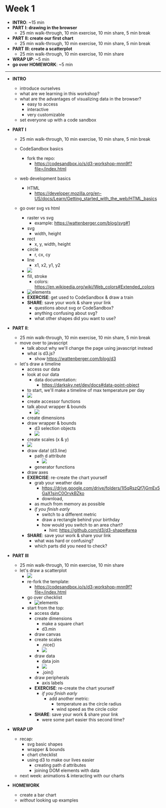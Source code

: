 # Week 1

- **INTRO**: ~15 min
- **PART I: drawing in the browser**
  - 25 min walk-through, 10 min exercise, 10 min share, 5 min break
- **PART II: create our first chart**
  - 25 min walk-through, 10 min exercise, 10 min share, 5 min break
- **PART III: create a scatterplot**
  - 25 min walk-through, 10 min exercise, 10 min share
- **WRAP UP**: ~5 min
- **go over HOMEWORK**: ~5 min

---

- **INTRO**
  - introduce ourselves
  - what are we learning in this workshop?
  - what are the advantages of visualizing data in the browser?
    - easy to access
    - interactive
    - very customizable
  - set everyone up with a code sandbox

- **PART I**
  - 25 min walk-through, 10 min exercise, 10 min share, 5 min break
  - CodeSandbox basics
    - fork the repo:
      - https://codesandbox.io/s/d3-workshop-mnn9f?file=/index.html

  - web development basics
    - HTML
      - https://developer.mozilla.org/en-US/docs/Learn/Getting_started_with_the_web/HTML_basics
  - go over svg vs html
    - raster vs svg
      - example: https://wattenberger.com/blog/svg#1
    - svg
      - width, height
    - rect
      - x, y, width, height
    - circle
      - r, cx, cy
    - line
      - x1, x2, y1, y2
    - ![](./../images/basic-shapes.png)
    - fill, stroke
      - colors: https://en.wikipedia.org/wiki/Web_colors#Extended_colors
    - ![elements](./../images/svg-elements.png)
    - **EXERCISE**: get used to CodeSandbox & draw a train
    - **SHARE**: save your work & share your link
      - questions about svg or CodeSandbox?
      - anything confusing about svg?
      - what other shapes did you want to use?

- **PART II**:
  - 25 min walk-through, 10 min exercise, 10 min share, 5 min break
  - move over to javascript
    - talk about why we'll change the page using javascript instead
    - what is d3.js?
      - show https://wattenberger.com/blog/d3
  - let's draw a timeline
    - access our data
    - look at our data
      - data documentation:
        - https://darksky.net/dev/docs#data-point-object
    - to start, we'll make a timeline of max temperature per day
    - ![](../images/line-finished.png)
    - create accessor functions
    - talk about wrapper & bounds
      - ![](../images/wrapper-bounds.png)
    - create dimensions
    - draw wrapper & bounds
      - d3 selection objects
      - ![](../images/svg-elements.png)
    - create scales (x & y)
    - ![](../images/scale-temp-px.png)
    - draw data! (d3.line)
      - path d attribute
        - ![](http://pythonturtle.org/images/screenshot.gif)
      - generator functions
    - draw axes
    - **EXERCISE**: re-create the chart yourself
      - grab your weather data
        - https://drive.google.com/drive/folders/1I5qRszQf7jGmEx5GaX1sinC0OrvkBZko
        - download,
      - as much from memory as possible
      - *if you finish early*
        - switch to a different metric
        - draw a rectangle behind your birthday
        - how would you switch to an area chart?
          - hint: https://github.com/d3/d3-shape#area
    - **SHARE**: save your work & share your link
      - what was hard or confusing?
      - which parts did you need to check?

- **PART III**
  - 25 min walk-through, 10 min exercise, 10 min share
  - let's draw a scatterplot
      - ![](./../images/scatterplot-finished.png)
    - re-fork the template:
      - https://codesandbox.io/s/d3-workshop-mnn9f?file=/index.html
    - go over checklist
      - ![elements](./../images/chart-checklist.png)
    - start from the top:
      - access data
      - create dimensions
        - make a square chart
        - d3.min
      - draw canvas
      - create scales
        - .nice()
        - ![](../images/scatterplot-not-nice.png)
      - draw data
        - data join
        - ![](../images/join-v2.png)
        - .join()
      - draw peripherals
        - axis labels
      - **EXERCISE**: re-create the chart yourself
        - *if you finish early*
          - add another metric:
            - temperature as the circle radius
            - wind speed as the circle color
      - **SHARE**: save your work & share your link
        - were some part easier this second time?

- **WRAP UP**
  - recap:
    - svg basic shapes
    - wrapper & bounds
    - chart checklist
    - using d3 to make our lives easier
      - creating path d attributes
      - joining DOM elements with data
  - next week: animations & interacting with our charts

- **HOMEWORK**
  - create a bar chart
  - *without* looking up examples
